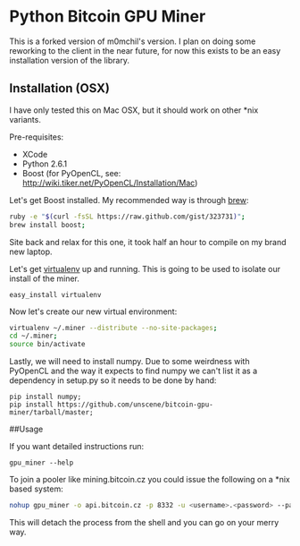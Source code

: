 Python Bitcoin GPU Miner
=======================================

This is a forked version of m0mchil's version.  I plan on doing some reworking to the client in the near future, for now this exists to be an easy installation version of the library.


## Installation (OSX)


I have only tested this on Mac OSX, but it should work on other *nix variants.

Pre-requisites:

*   XCode
*   Python 2.6.1
*   Boost (for PyOpenCL, see: http://wiki.tiker.net/PyOpenCL/Installation/Mac)

Let's get Boost installed.  My recommended way is through [brew](http://mxcl.github.com/homebrew/):

``` bash
ruby -e "$(curl -fsSL https://raw.github.com/gist/323731)";
brew install boost;
```

Site back and relax for this one, it took half an hour to compile on my brand new laptop.

Let's get [virtualenv](http://www.virtualenv.org/en/latest/) up and running.  This is going to be used to isolate our install of the miner.

``` 
easy_install virtualenv
```

Now let's create our new virtual environment:

``` bash 
virtualenv ~/.miner --distribute --no-site-packages;
cd ~/.miner;
source bin/activate
```

Lastly, we will need to install numpy.  Due to some weirdness with PyOpenCL and the way it expects to find numpy we can't list it as a dependency in setup.py so it needs to be done by hand:

```
pip install numpy; 
pip install https://github.com/unscene/bitcoin-gpu-miner/tarball/master;
```

##Usage

If you want detailed instructions run:

```
gpu_miner --help
```

To join a pooler like mining.bitcoin.cz you could issue the following on a *nix based system:

``` bash 
nohup gpu_miner -o api.bitcoin.cz -p 8332 -u <username>.<password> --pass <password> -d 0 & 
```

This will detach the process from the shell and you can go on your merry way.